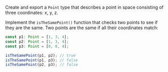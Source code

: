 
Create and export a `Point` type that describes a point in space consisting of three coordinates: x, y, z.

Implement the `isTheSamePoint()` function that checks two points to see if they are the same. Two points are the same if all their coordinates match:

```typescript
const p1: Point = [1, 3, 4];
const p2: Point = [1, 3, 4];
const p3: Point = [0, 8, 4];

isTheSamePoint(p1, p2); // true
isTheSamePoint(p1, p3); // false
isTheSamePoint(p2, p3); // false
```
